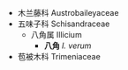 * 木兰藤科 Austrobaileyaceae
* 五味子科 Schisandraceae
	* 八角属 Illicium
		* **八角** *I. verum*
* 苞被木科 Trimeniaceae
